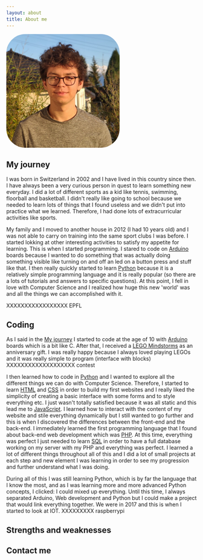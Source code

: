 ```yaml
---
layout: about
title: About me
---
```


<img style="border-radius:50px" width="300" src="assets/images/author/lucas_jung_profile.jpg" alt="Lucas Jung Image">

## My journey

I was born in Switzerland in 2002 and I have lived in this country since then. I have always been a very curious person in quest to learn something new everyday. I did a lot of different sports as a kid like tennis, swimming, floorball and basketball. I didn't really like going to school because we needed to learn lots of things that I found useless and we didn't put into practice what we learned. Therefore, I had done lots of extracurricular activities like sports.

My family and I moved to another house in 2012 (I had 10 years old) and I was not able to carry on training into the same sport clubs I was before. I started lokking at other interesting activities to satisfy my appetite for learning. This is when I started programming. I stared to code on <a href="https://www.arduino.cc" target="_blank">Arduino</a> boards because I wanted to do something that was actually doing something visible like turning on and off an led on a button press and stuff like that. I then really quickly started to learn <a href="https://www.python.org" target="_blank">Python</a> because it is a relatively simple programming language and it is really popular (so there are a lots of tutorials and answers to specific questions). At this point, I fell in love with Computer Science and I realized how huge this new 'world' was and all the things we can accomplished with it.

XXXXXXXXXXXXXXXXX EPFL

## Coding

As I said in the [My journey](#my-journey) I started to code at the age of 10 with <a href="https://www.arduino.cc" target="_blank">Arduino</a> boards which is a bit like C. After that, I received a <a href="https://fr.wikipedia.org/wiki/Lego_Mindstorms" target="_blank">LEGO Mindstorms</a> as an anniversary gift. I was really happy because I always loved playing LEGOs and it was really simple to program (interface with blocks) XXXXXXXXXXXXXXXXXXX contest

I then learned how to code in <a href="https://www.python.org" target="_blank">Python</a> and I wanted to explore all the different things we can do with Computer Science. Therefore, I started to learn <a href="https://fr.wikipedia.org/wiki/Hypertext_Markup_Language" target="_blank">HTML</a> and <a href="https://en.wikipedia.org/wiki/Cascading_Style_Sheets" target="_blank">CSS</a> in order to build my first websites and I really liked the simplicity of creating a basic interface with some forms and to style everything etc. I just wasn't totally satisfied because it was all static and this lead me to <a href="https://fr.wikipedia.org/wiki/JavaScript" target="_blank">JavaScript</a>. I learned how to interact with the content of my website and stile everything dynamically but I still wanted to go further and this is when I discovered the differences between the front-end and the back-end. I immediately learned the first programming language that I found about back-end web development which was <a href="www.php.net" target="_blank">PHP</a>. At this time, everything was perfect I just needed to learn <a href="https://fr.wikipedia.org/wiki/Structured_Query_Language" target="_blank">SQL</a> in order to have a full database working on my server with my PHP and everything was perfect. I learned a lot of different things throughout all of this and I did a lot of small projects at each step and new element I was learning in order to see my progression and further understand what I was doing.

During all of this I was still learning Python, which is by far the language that I know the most, and as I was learning more and more advanced Python concepts, I clicked: I could mixed up everything. Until this time, I always separated Arduino, Web development and Python but I could make a project that would link everything together. We were in 2017 and this is when I started to look at IOT. XXXXXXXXX raspberrypi

## Strengths and weaknesses

## Contact me
